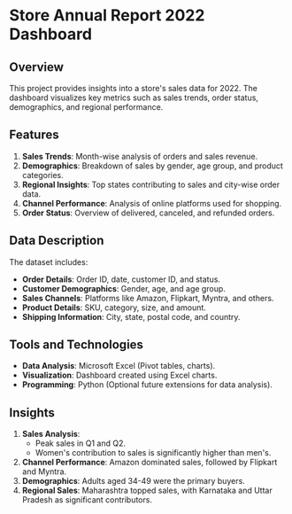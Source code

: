 
# Store Annual Report 2022 Dashboard

## Overview
This project provides insights into a store's sales data for 2022. The dashboard visualizes key metrics such as sales trends, order status, demographics, and regional performance.

## Features
1. **Sales Trends**: Month-wise analysis of orders and sales revenue.
2. **Demographics**: Breakdown of sales by gender, age group, and product categories.
3. **Regional Insights**: Top states contributing to sales and city-wise order data.
4. **Channel Performance**: Analysis of online platforms used for shopping.
5. **Order Status**: Overview of delivered, canceled, and refunded orders.

## Data Description
The dataset includes:
- **Order Details**: Order ID, date, customer ID, and status.
- **Customer Demographics**: Gender, age, and age group.
- **Sales Channels**: Platforms like Amazon, Flipkart, Myntra, and others.
- **Product Details**: SKU, category, size, and amount.
- **Shipping Information**: City, state, postal code, and country.

## Tools and Technologies
- **Data Analysis**: Microsoft Excel (Pivot tables, charts).
- **Visualization**: Dashboard created using Excel charts.
- **Programming**: Python (Optional future extensions for data analysis).

## Insights
1. **Sales Analysis**: 
   - Peak sales in Q1 and Q2.
   - Women's contribution to sales is significantly higher than men's.
2. **Channel Performance**: Amazon dominated sales, followed by Flipkart and Myntra.
3. **Demographics**: Adults aged 34-49 were the primary buyers.
4. **Regional Sales**: Maharashtra topped sales, with Karnataka and Uttar Pradesh as significant contributors.

